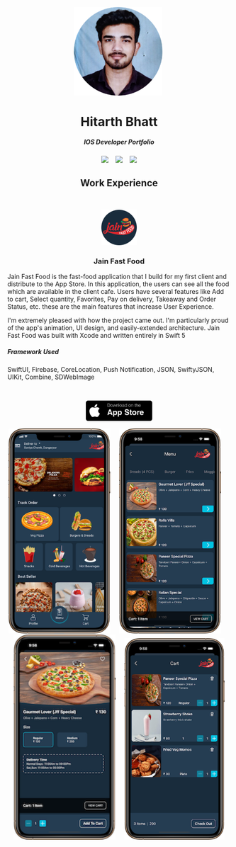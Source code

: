 <p align="center">
<img src="Images/Profile/profilePic.png" alt="profile" width="200"  title="Word Guess">&nbsp;
</p>

<h1 align="center">
  Hitarth Bhatt
</h1>

<h5 align="center">
  IOS Developer Portfolio
</h5>


<p align="center">
<a href="https://docs.google.com/document/d/1xE1y2hM8NssRd2eViVpMA2LhbA6iuq95NohCmbeCgQM/edit?usp=sharing" download><img src="https://img.shields.io/badge/Download-Resume-ff69b4.svg?style=for-the-badge&logo=codeigniter&logoColor=white"></a>&nbsp;&nbsp;&nbsp;
<a href="mailto:hitarthbhatt12@gmail.com"><img src="https://img.shields.io/badge/Email-Hitarth-8056d5.svg?style=for-the-badge&logo=minutemailer&logoColor=white"></a>&nbsp;&nbsp;&nbsp;
<a href="https://www.linkedin.com/in/hitarth-bhatt" target="_blank"><img src="https://img.shields.io/badge/linkedin-Hitarth_Bhatt-brightgreen.svg?style=for-the-badge&logo=linkedin&logoColor=white" ></a>
</p>



<h2 align="center">
  Work Experience
</h2>

<p>&nbsp;</p>

<p align="center">
<img src="Images/AppLogo/Logo.png" width="80"  title="Word Guess">
</p>

<h3 align="center">
  Jain Fast Food
</h3>

Jain Fast Food is the fast-food application that I build for my first client and distribute to the App Store. In this application, the users can see all the food which are available in the client cafe.
Users have several features like Add to cart, Select quantity, Favorites, Pay on delivery, Takeaway and Order Status, etc. these are the main features that increase User Experience.

I'm extremely pleased with how the project came out. I'm particularly proud of the app's animation, UI design, and easily-extended architecture. Jain Fast Food was built with Xcode and written entirely in Swift 5


<b><h5>
  Framework Used
</h5></b>

SwiftUI, Firebase, CoreLocation, Push Notification, JSON, SwiftyJSON, UIKit, Combine, SDWebImage


<p>&nbsp;</p>

<p align="center">
<a href="https://apps.apple.com/us/app/jain-fast-food/id1550106944" target="_blank"><img src="Images/AppLogo/App Store.png" width="150" ></a>
</p>

<p align="center">
<img src="Images/Jain Fast Food/Home.png" width="230"  title="Home">&nbsp;&nbsp;&nbsp;&nbsp;&nbsp;<img src="Images/Jain Fast Food/Menu.png" width="230" title="Menu">&nbsp;&nbsp;&nbsp;&nbsp;&nbsp;<img src="Images/Jain Fast Food/Detail.png" width="230" title="Detail">&nbsp;&nbsp;&nbsp;&nbsp;&nbsp;<img src="Images/Jain Fast Food/Cart.png" width="226" title="Cart">
</p>








